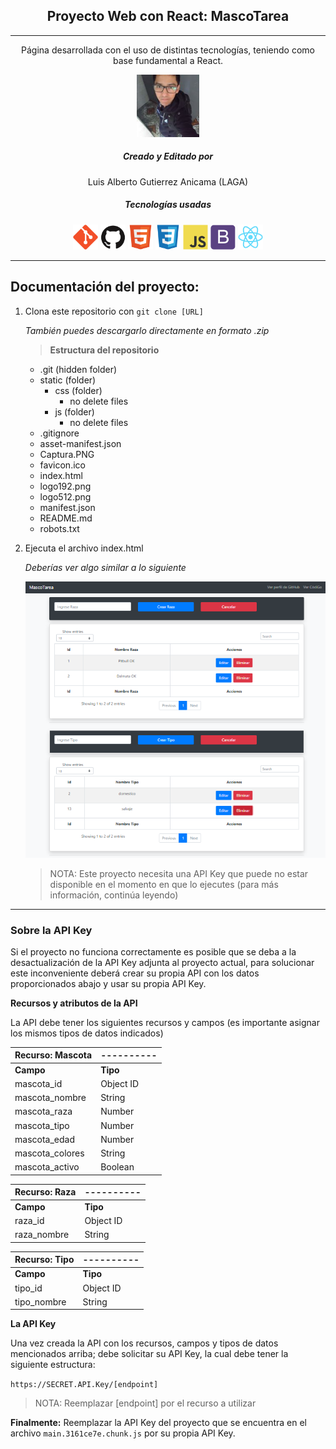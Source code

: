 ﻿
<h2 align="center">Proyecto Web con React: MascoTarea</h2>

------------

<p align="center">
Página desarrollada con el uso de distintas tecnologías, teniendo como base fundamental a React.
</p>

<p align="center">
<img src="https://raw.githubusercontent.com/LAGAxyz/LAGAxyz/master/Foto%20(perfil).jpg" width="100">
</p>

<h5 align="center">Creado y Editado por</h5>
<p align="center">Luis Alberto Gutierrez Anicama (LAGA)</p>

<h5 align="center">Tecnologías usadas</h3>
<p align="center">
    <a> <img src="./skills/git.svg" width="40" height="40"/></a>
    <a> <img src="./skills/github.svg" width="40" height="40"/></a>
    <a> <img src="./skills/html5.svg" width="40" height="40"/></a>
    <a> <img src="./skills/css3.svg" width="40" height="40"/></a>
    <a> <img src="./skills/javascript.svg" width="40" height="40"/></a>
    <a> <img src="./skills/bootstrap.svg" width="40" height="40"/></a>
    <a> <img src="./skills/react.svg" width="40" height="40"/></a>
</p>

------------

## Documentación del proyecto:

1. Clona este repositorio con `git clone [URL]`

    *También puedes descargarlo directamente en formato .zip*

	> **Estructura del repositorio**
	* .git (hidden folder)
	* static (folder)
		+ css (folder)
			+ no delete files
		+ js (folder)
			+ no delete files
	* .gitignore
	* asset-manifest.json
	* Captura.PNG
	* favicon.ico
	* index.html
	* logo192.png
	* logo512.png
	* manifest.json
	* README.md
	* robots.txt

2. Ejecuta el archivo index.html

    *Deberías ver algo similar a lo siguiente*

    ![Captura](https://raw.githubusercontent.com/LAGAxyz/MascoTarea/master/Captura.PNG)
    
    > NOTA: Este proyecto necesita una API Key que puede no estar disponible en el momento en que lo ejecutes (para más información, continúa leyendo)

------------

### Sobre la API Key

Si el proyecto no funciona correctamente es posible que se deba a la desactualización de la API Key adjunta al proyecto actual, para solucionar este inconveniente deberá crear su propia API con los datos proporcionados abajo y usar su propia API Key.

**Recursos y atributos de la API**

La API debe tener los siguientes recursos y campos (es importante asignar los mismos tipos de datos indicados)

Recurso: Mascota | ----------
------------- | -------------
**Campo** | **Tipo**
mascota_id  | Object ID
mascota_nombre  | String
mascota_raza | Number
mascota_tipo | Number
mascota_edad | Number
mascota_colores | String
mascota_activo | Boolean

Recurso: Raza | ----------
------------- | -------------
**Campo** | **Tipo**
raza_id  | Object ID
raza_nombre  | String

Recurso: Tipo | ----------
------------- | -------------
**Campo** | **Tipo**
tipo_id  | Object ID
tipo_nombre  | String

**La API Key**

Una vez creada la API con los recursos, campos y tipos de datos mencionados arriba; debe solicitar su API Key, la cual debe tener la siguiente estructura:

`https://SECRET.API.Key/[endpoint]`

> NOTA: Reemplazar [endpoint] por el recurso a utilizar

**Finalmente:** Reemplazar la API Key del proyecto que se encuentra en el archivo `main.3161ce7e.chunk.js` por su propia API Key.
